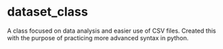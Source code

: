 # dataset_class
A class focused on data analysis and easier use of CSV files. Created this with the purpose of practicing more advanced syntax in python.
